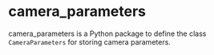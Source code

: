 
# camera_parameters

camera_parameters is a Python package to define the class
``CameraParameters``
for storing camera parameters.

